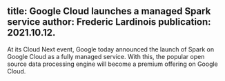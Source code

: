 title: Google Cloud launches a managed Spark service
author: Frederic Lardinois
publication: 2021.10.12.
-------
At its Cloud Next event, Google today announced the launch of Spark on Google Cloud as a fully managed service. With this, the popular open source data processing engine will become a premium offering on Google Cloud.